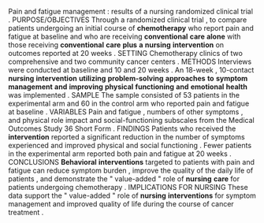 Pain and fatigue management : results of a nursing randomized clinical trial . PURPOSE/OBJECTIVES Through a randomized clinical trial , to compare patients undergoing an initial course of **chemotherapy** who report pain and fatigue at baseline and who are receiving **conventional** **care** **alone** with those receiving **conventional** **care** **plus** **a** **nursing** **intervention** on outcomes reported at 20 weeks . SETTING Chemotherapy clinics of two comprehensive and two community cancer centers . METHODS Interviews were conducted at baseline and 10 and 20 weeks . An 18-week , 10-contact **nursing** **intervention** **utilizing** **problem-solving** **approaches** **to** **symptom** **management** **and** **improving** **physical** **functioning** **and** **emotional** **health** was implemented . SAMPLE The sample consisted of 53 patients in the experimental arm and 60 in the control arm who reported pain and fatigue at baseline . VARIABLES Pain and fatigue , numbers of other symptoms , and physical role impact and social-functioning subscales from the Medical Outcomes Study 36 Short Form . FINDINGS Patients who received the **intervention** reported a significant reduction in the number of symptoms experienced and improved physical and social functioning . Fewer patients in the experimental arm reported both pain and fatigue at 20 weeks . CONCLUSIONS **Behavioral** **interventions** targeted to patients with pain and fatigue can reduce symptom burden , improve the quality of the daily life of patients , and demonstrate the " value-added " role of **nursing** **care** for patients undergoing chemotherapy . IMPLICATIONS FOR NURSING These data support the " value-added " role of **nursing** **interventions** for symptom management and improved quality of life during the course of cancer treatment . 